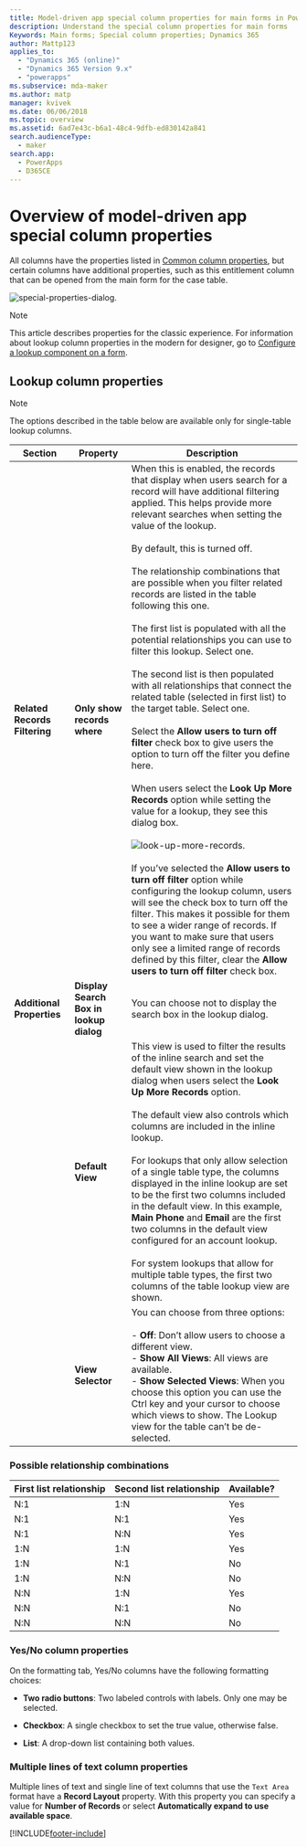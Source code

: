 ```yaml
---
title: Model-driven app special column properties for main forms in Power Apps | MicrosoftDocs
description: Understand the special column properties for main forms
Keywords: Main forms; Special column properties; Dynamics 365
author: Mattp123
applies_to: 
  - "Dynamics 365 (online)"
  - "Dynamics 365 Version 9.x"
  - "powerapps"
ms.subservice: mda-maker
ms.author: matp
manager: kvivek
ms.date: 06/06/2018
ms.topic: overview
ms.assetid: 6ad7e43c-b6a1-48c4-9dfb-ed830142a841
search.audienceType: 
  - maker
search.app: 
  - PowerApps
  - D365CE
---
```

# Overview of model-driven app special column properties

 All columns have the properties listed in [Common column properties](common-field-properties-legacy.md), but certain columns have additional properties, such as this entitlement column that can be opened from the main form for the case table.  

![special-properties-dialog.](media/special-properties.png)

> [!NOTE]
> This article describes properties for the classic experience. For information about lookup column properties in the modern for designer, go to [Configure a lookup component on a form](form-designer-add-configure-lookup.md).
  
<a name="BKMK_LookupFieldProperties"></a>  

## Lookup column properties  
  
> [!NOTE]
> The options described in the table below are available only for single-table lookup columns.  
  
|Section|Property|Description|  
|-------------|--------------|-----------------|  
|**Related Records Filtering**|**Only show records where**|When this is enabled, the records that display when users search for a record will have additional filtering applied. This helps provide more relevant searches when setting the value of the lookup.<br /><br /> By default, this is turned off.<br /><br /> The relationship combinations that are possible when you filter related records are listed in the table following this one.<br /><br /> The first list is populated with all the potential relationships you can use to filter this lookup. Select one.<br /><br /> The second list is then populated with all relationships that connect the related table (selected in first list) to the target table. Select one.<br /><br /> Select the **Allow users to turn off filter** check box to give users the option to turn off the filter you define here.<br /><br /> When users select the **Look Up More Records** option while setting the value for a lookup, they see this dialog box.<br /><br /> ![look-up-more-records.](media/crm-ua-v-8-1-look-up-more-records.png) <br /><br /> If you’ve selected the **Allow users to turn off filter** option while configuring the lookup column, users will see the check box to turn off the filter.  This makes it possible for them to see a wider range of records. If you want to make sure that users only see a limited range of records defined by this filter, clear the  **Allow users to turn off filter** check box.|  
|**Additional Properties**|**Display Search Box in lookup dialog**|You can choose not to display the search box in the lookup dialog.|  
||**Default View**|This view is used to filter the results of the inline search and set the default view shown in the lookup dialog when users select the **Look Up More Records** option.<br /><br /> The default view also controls which columns are included in the inline lookup.<br /><br /> For lookups that only allow selection of a single table type, the columns displayed in the inline lookup are set to be the first two columns included in the default view. In this example, **Main Phone** and **Email** are the first two columns in the default view configured for an account lookup.<br /><br /> For system lookups that allow for multiple table types, the first two columns of the table lookup view are shown.|  
||**View Selector**|You can choose from three options:<br /><br /> -   **Off**: Don’t allow users to choose a different view.<br />-   **Show All Views**: All views are available.<br />-   **Show Selected Views**: When you choose this option you can use the Ctrl key and your cursor to choose which views to show. The Lookup view for the table can’t be de-selected.|  
  
### Possible relationship combinations
  
|First list relationship|Second list relationship|Available?|
|-----------------------------|------------------------------|----------------|
|N:1|1:N|Yes|
|N:1|N:1|Yes|
|N:1|N:N|Yes|
|1:N|1:N|Yes|
|1:N|N:1|No|
|1:N|N:N|No|
|N:N|1:N|Yes|
|N:N|N:1|No|
|N:N|N:N|No|
  
<a name="BKMK_TwoOptionProperties"></a>   

### Yes/No column properties  
 On the formatting tab, Yes/No columns have the following formatting choices:  
  
- **Two radio buttons**: Two labeled controls with labels. Only one may be selected.  
  
- **Checkbox**: A single checkbox to set the true value, otherwise false.  
  
- **List**: A drop-down list containing both values.  
  
<a name="BKMK_MultipleLinesOfTextProperties"></a>   

### Multiple lines of text column properties

Multiple lines of text and single line of text columns that use the `Text Area` format have a **Record Layout** property. With this property you can specify a value for **Number of Records** or select **Automatically expand to use available space**.  

[!INCLUDE[footer-include](../../includes/footer-banner.md)]
